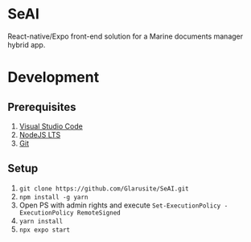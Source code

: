 # SeAI

React-native/Expo front-end solution for a Marine documents manager hybrid app.

# Development

## Prerequisites

1. [Visual Studio Code](https://code.visualstudio.com/download)
2. [NodeJS LTS](https://nodejs.org/en/download)
3. [Git](https://git-scm.com/download)

## Setup

1. ```git clone https://github.com/Glarusite/SeAI.git```
2. ```npm install -g yarn```
3. Open PS with admin rights and execute ```Set-ExecutionPolicy -ExecutionPolicy RemoteSigned```
4. ```yarn install```
5. ```npx expo start```
